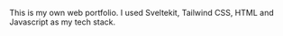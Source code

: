 This is my own web portfolio. 
I used Sveltekit, Tailwind CSS, HTML and Javascript as my tech stack.
